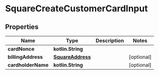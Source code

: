 
# SquareCreateCustomerCardInput

## Properties
Name | Type | Description | Notes
------------ | ------------- | ------------- | -------------
**cardNonce** | **kotlin.String** |  | 
**billingAddress** | [**SquareAddress**](SquareAddress.md) |  |  [optional]
**cardholderName** | **kotlin.String** |  |  [optional]



